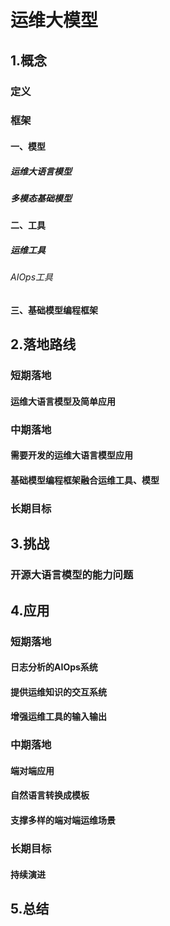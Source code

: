 # 运维大模型

## 1.概念

### 定义

### 框架

#### 一、模型

##### 运维大语言模型

##### 多模态基础模型

####  二、工具

##### 运维工具

###### AIOps工具

####  三、基础模型编程框架

## 2.落地路线

### 短期落地

#### 运维大语言模型及简单应用

### 中期落地

#### 需要开发的运维大语言模型应用

#### 基础模型编程框架融合运维工具、模型

### 长期目标

## 3.挑战

### 开源大语言模型的能力问题

## 4.应用

### 短期落地

#### 日志分析的AIOps系统

#### 提供运维知识的交互系统

#### 增强运维工具的输入输出

### 中期落地

#### 端对端应用

#### 自然语言转换成模板

#### 支撑多样的端对端运维场景

### 长期目标

#### 持续演进

## 5.总结

